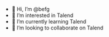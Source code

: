 - 👋 Hi, I’m @befg
- 👀 I’m interested in Talend
- 🌱 I’m currently learning Talend
- 💞️ I’m looking to collaborate on Talend

<!---
befg/befg is a ✨ special ✨ repository because its `README.md` (this file) appears on your GitHub profile.
You can click the Preview link to take a look at your changes.
--->
